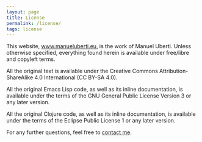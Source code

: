 ```yaml
---
layout: page
title: License
permalink: /license/
tags: license
---
```


This website, www.manueluberti.eu, is the work of Manuel Uberti. Unless
otherwise specified, everything found herein is available under free/libre and
copyleft terms.

All the original text is available under the Creative Commons
Attribution-ShareAlike 4.0 International (CC BY-SA 4.0).

All the original Emacs Lisp code, as well as its inline documentation, is
available under the terms of the GNU General Public License Version 3 or any
later version.

All the original Clojure code, as well as its inline documentation, is available
under the terms of the Eclipse Public License 1 or any later version.

For any further questions, feel free to <a
href="https://www.manueluberti.eu/contact">contact me</a>.

